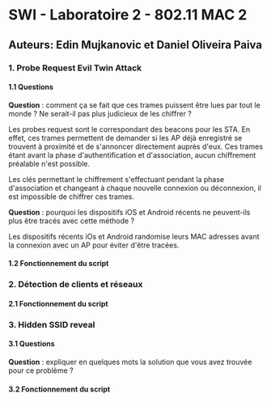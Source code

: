 # SWI - Laboratoire 2 - 802.11 MAC 2

## Auteurs: Edin Mujkanovic et Daniel Oliveira Paiva

### 1. Probe Request Evil Twin Attack

#### 1.1 Questions

**Question** : comment ça se fait que ces trames puissent être lues par tout le monde ? Ne serait-il pas plus judicieux de les chiffrer ? 

Les probes request sont le correspondant des beacons pour les STA. En effet, ces trames permettent de demander si les AP déjà enregistré se trouvent à proximité et de s'annoncer directement auprès d'eux. Ces trames étant avant la phase d'authentification et d'association, aucun chiffrement préalable n'est possible. 

Les clés permettant le chiffrement s'effectuant pendant la phase d'association et changeant à chaque nouvelle connexion ou déconnexion, il est impossible de chiffrer ces trames.

**Question** : pourquoi les dispositifs iOS et Android récents ne peuvent-ils plus être tracés avec cette méthode ?

Les dispositifs récents iOs et Android randomise leurs MAC adresses avant la connexion avec un AP pour éviter d'être tracées. 

#### 1.2 Fonctionnement du script



### 2. Détection de clients et réseaux

#### 2.1 Fonctionnement du script



### 3. Hidden SSID reveal

#### 3.1 Questions

**Question** : expliquer en quelques mots la solution que vous avez trouvée pour ce problème ?



#### 3.2 Fonctionnement du script
